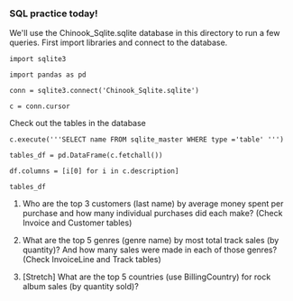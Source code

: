 ### SQL practice today!

We'll use the Chinook_Sqlite.sqlite database in this directory to run a few queries. First import libraries and connect to the database.

`import sqlite3`

`import pandas as pd`

`conn = sqlite3.connect('Chinook_Sqlite.sqlite')`

`c = conn.cursor`

Check out the tables in the database

`c.execute('''SELECT name FROM sqlite_master
        WHERE type ='table' ''')`
        
`tables_df = pd.DataFrame(c.fetchall())`

`df.columns = [i[0] for i in c.description]`

`tables_df`

1. Who are the top 3 customers (last name) by average money spent per purchase and how many individual purchases did each make? (Check Invoice and Customer tables)

2. What are the top 5 genres (genre name) by most total track sales (by quantity)? And how many sales were made in each of those genres? (Check InvoiceLine and Track tables)

3. [Stretch] What are the top 5 countries (use BillingCountry) for rock album sales (by quantity sold)?